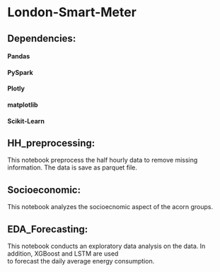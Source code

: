 # London-Smart-Meter
## Dependencies:
#### Pandas
#### PySpark
#### Plotly
#### matplotlib
#### Scikit-Learn

## HH_preprocessing: 
This notebook preprocess the half hourly data to remove missing information. The data is save as parquet file. 
## Socioeconomic: 
This notebook analyzes the socioecnomic aspect of the acorn groups.
## EDA_Forecasting: 
This notebook conducts an exploratory data analysis on the data. In addition, XGBoost and LSTM are used \
to forecast the daily average energy consumption.

